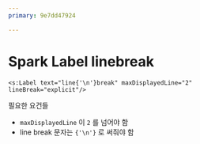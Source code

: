 ```yaml
---
primary: 9e7dd47924

---
```


# Spark Label linebreak

	<s:Label text="line{'\n'}break" maxDisplayedLine="2" lineBreak="explicit"/>

필요한 요건들

- `maxDisplayedLine` 이 `2` 를 넘어야 함
- line break 문자는 `{'\n'}` 로 써줘야 함

